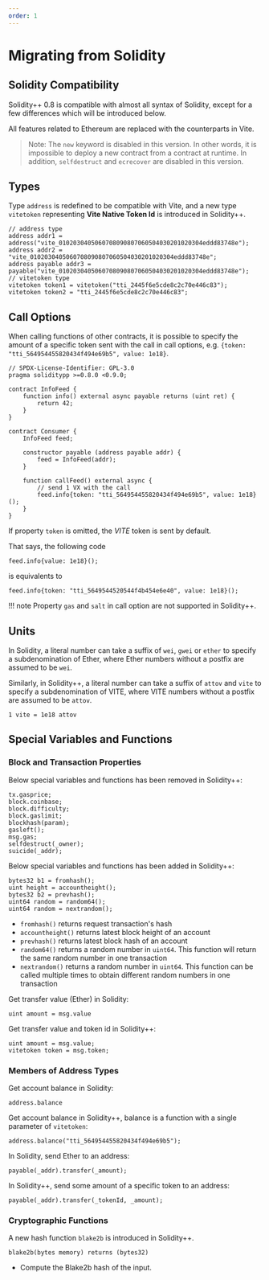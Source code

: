 ```yaml
---
order: 1
---
```


# Migrating from Solidity

## Solidity Compatibility

Solidity++ 0.8 is compatible with almost all syntax of Solidity, except for a few differences which will be introduced below.

All features related to Ethereum are replaced with the counterparts in Vite.

>Note: The `new` keyword is disabled in this version. In other words, it is impossible to deploy a new contract from a contract at runtime. 
>In addition, `selfdestruct` and `ecrecover` are disabled in this version.


## Types
Type `address` is redefined to be compatible with Vite, and a new type `vitetoken` representing **Vite Native Token Id** is introduced in Solidity++.

```solidity
// address type
address addr1 = address("vite_0102030405060708090807060504030201020304eddd83748e");
address addr2 = "vite_0102030405060708090807060504030201020304eddd83748e";
address payable addr3 = payable("vite_0102030405060708090807060504030201020304eddd83748e"); 
// vitetoken type
vitetoken token1 = vitetoken("tti_2445f6e5cde8c2c70e446c83");
vitetoken token2 = "tti_2445f6e5cde8c2c70e446c83";
```

## Call Options
When calling functions of other contracts, it is possible to specify the amount of a specific token sent with the call in call options, e.g. `{token: "tti_564954455820434f494e69b5", value: 1e18}`.

```solidity
// SPDX-License-Identifier: GPL-3.0
pragma soliditypp >=0.8.0 <0.9.0;

contract InfoFeed {
    function info() external async payable returns (uint ret) {
        return 42;
    }
}

contract Consumer {
    InfoFeed feed;

    constructor payable (address payable addr) {
        feed = InfoFeed(addr);
    }

    function callFeed() external async {
        // send 1 VX with the call
        feed.info{token: "tti_564954455820434f494e69b5", value: 1e18}();
    }
}
```

If property `token` is omitted, the *VITE* token is sent by default.

That says, the following code
```solidity
feed.info{value: 1e18}();
```
is equivalents to
```solidity
feed.info{token: "tti_5649544520544f4b454e6e40", value: 1e18}();
```

!!! note
    Property `gas` and `salt` in call option are not supported in Solidity++.

## Units

In Solidity, a literal number can take a suffix of `wei`, `gwei` or `ether` to specify a subdenomination of Ether, where Ether numbers without a postfix are assumed to be `wei`.

Similarly, in Solidity++, a literal number can take a suffix of `attov` and `vite` to specify a subdenomination of VITE, where VITE numbers without a postfix are assumed to be `attov`.

```solidity
1 vite = 1e18 attov
```

## Special Variables and Functions

### Block and Transaction Properties

Below special variables and functions has been removed in Solidity++:

```solidity
tx.gasprice;
block.coinbase;
block.difficulty;
block.gaslimit;
blockhash(param);
gasleft();
msg.gas;
selfdestruct(_owner);
suicide(_addr);
```

Below special variables and functions has been added in Solidity++:

```solidity
bytes32 b1 = fromhash();
uint height = accountheight();
bytes32 b2 = prevhash();
uint64 random = random64();
uint64 random = nextrandom();
```

* `fromhash()` returns request transaction's hash
* `accountheight()` returns latest block height of an account
* `prevhash()` returns latest block hash of an account
* `random64()` returns a random number in `uint64`. This function will return the same random number in one transaction
* `nextrandom()` returns a random number in `uint64`. This function can be called multiple times to obtain different random numbers in one transaction


Get transfer value (Ether) in Solidity:
```solidity
uint amount = msg.value
```

Get transfer value and token id in Solidity++:
```solidity
uint amount = msg.value;
vitetoken token = msg.token;
```

### Members of Address Types

Get account balance in Solidity:

```solidity
address.balance
```

Get account balance in Solidity++, balance is a function with a single parameter of `vitetoken`:
```solidity
address.balance("tti_564954455820434f494e69b5");
```

In Solidity, send Ether to an address:

```solidity
payable(_addr).transfer(_amount);
```

In Solidity++, send some amount of a specific token to an address:

```solidity
payable(_addr).transfer(_tokenId, _amount);
```

### Cryptographic Functions

A new hash function `blake2b` is introduced in Solidity++.
```solidity
blake2b(bytes memory) returns (bytes32)
```
* Compute the Blake2b hash of the input.



